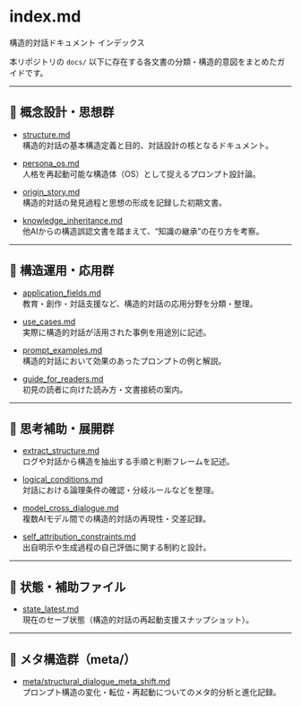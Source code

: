 # index.md
構造的対話ドキュメント インデックス

本リポジトリの `docs/` 以下に存在する各文書の分類・構造的意図をまとめたガイドです。

---

## 🧠 概念設計・思想群

- [structure.md](structure.md)  
  構造的対話の基本構造定義と目的、対話設計の核となるドキュメント。

- [persona_os.md](persona_os.md)  
  人格を再起動可能な構造体（OS）として捉えるプロンプト設計論。

- [origin_story.md](origin_story.md)  
  構造的対話の発見過程と思想の形成を記録した初期文書。

- [knowledge_inheritance.md](knowledge_inheritance.md)  
  他AIからの構造誤認文書を踏まえて、“知識の継承”の在り方を考察。

---

## 🔧 構造運用・応用群

- [application_fields.md](application_fields.md)  
  教育・創作・対話支援など、構造的対話の応用分野を分類・整理。

- [use_cases.md](use_cases.md)  
  実際に構造的対話が活用された事例を用途別に記述。

- [prompt_examples.md](prompt_examples.md)  
  構造的対話において効果のあったプロンプトの例と解説。

- [guide_for_readers.md](guide_for_readers.md)  
  初見の読者に向けた読み方・文書接続の案内。

---

## 🧩 思考補助・展開群

- [extract_structure.md](extract_structure.md)  
  ログや対話から構造を抽出する手順と判断フレームを記述。

- [logical_conditions.md](logical_conditions.md)  
  対話における論理条件の確認・分岐ルールなどを整理。

- [model_cross_dialogue.md](model_cross_dialogue.md)  
  複数AIモデル間での構造的対話の再現性・交差記録。

- [self_attribution_constraints.md](self_attribution_constraints.md)  
  出自明示や生成過程の自己評価に関する制約と設計。

---

## 🧾 状態・補助ファイル

- [state_latest.md](state_latest.md)  
  現在のセーブ状態（構造的対話の再起動支援スナップショット）。

---

## 🧬 メタ構造群（meta/）

- [meta/structural_dialogue_meta_shift.md](meta/structural_dialogue_meta_shift.md)  
  プロンプト構造の変化・転位・再起動についてのメタ的分析と進化記録。

